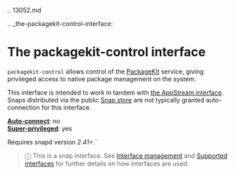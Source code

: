 .. 13052.md

.. _the-packagekit-control-interface:

# The packagekit-control interface

`packagekit-control` allows control of the [PackageKit](https://www.freedesktop.org/software/PackageKit/) service, giving privileged access to native package management on the system.

This interface is intended to work in tandem with [the AppStream interface](/t/the-appstream-metadata-interface/13050). Snaps distributed via the public [Snap store](https://snapcraft.io/store) are not typically granted auto-connection for this interface.

**[Auto-connect](/t/interface-management/6154#heading--auto-connections)**: no</br>
**[Super-privileged](/t/super-privileged-interfaces/34740)**: yes</br>

Requires snapd version _2.41+_.`

> ⓘ  This is a snap interface. See [Interface management](/t/interface-management/6154) and [Supported interfaces](/t/supported-interfaces/7744) for further details on how interfaces are used.